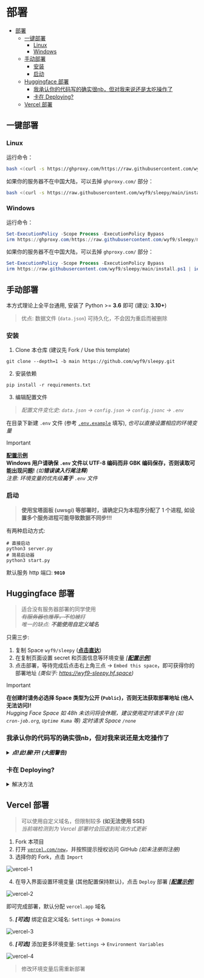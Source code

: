 # 部署

- [部署](#部署)
  - [一键部署](#一键部署)
    - [Linux](#linux)
    - [Windows](#windows)
  - [手动部署](#手动部署)
    - [安装](#安装)
    - [启动](#启动)
  - [Huggingface 部署](#huggingface-部署)
    - [我承认你的代码写的确实很nb，但对我来说还是太吃操作了](#我承认你的代码写的确实很nb但对我来说还是太吃操作了)
    - [卡在 Deploying?](#卡在-deploying)
  - [Vercel 部署](#vercel-部署)


## 一键部署

### Linux

运行命令：

```bash
bash <(curl -s https://ghproxy.com/https://raw.githubusercontent.com/wyf9/sleepy/main/install.sh)
```

如果你的服务器不在中国大陆，可以去掉 `ghproxy.com/` 部分：

```bash
bash <(curl -s https://raw.githubusercontent.com/wyf9/sleepy/main/install.sh)
```

### Windows

运行命令：

```powershell
Set-ExecutionPolicy -Scope Process -ExecutionPolicy Bypass
irm https://ghproxy.com/https://raw.githubusercontent.com/wyf9/sleepy/main/install.ps1 | iex
```

如果你的服务器不在中国大陆，可以去掉 `ghproxy.com/` 部分：

```powershell
Set-ExecutionPolicy -Scope Process -ExecutionPolicy Bypass
irm https://raw.githubusercontent.com/wyf9/sleepy/main/install.ps1 | iex
```

## 手动部署

本方式理论上全平台通用, 安装了 Python >= **3.6** 即可 (建议: **3.10+**)

> 优点: 数据文件 (`data.json`) 可持久化，不会因为重启而被删除

### 安装

1. Clone 本仓库 (建议先 Fork / Use this template)

```shell
git clone --depth=1 -b main https://github.com/wyf9/sleepy.git
```

2. 安装依赖

```shell
pip install -r requirements.txt
```

3. 编辑配置文件

> *配置文件变化史: `data.json` -> `config.json` -> `config.jsonc` -> `.env`*

在目录下新建 `.env` 文件 (参考 [`.env.example`](../.env.example) 填写), *也可以直接设置相应的环境变量*

> [!IMPORTANT]
> **[配置示例](../.env.example)** <br/>
> **Windows 用户请确保 `.env` 文件以 UTF-8 编码而非 GBK 编码保存，否则读取可能出现问题!** *(如**错误读入行尾注释**)* <br/>
> *注意: 环境变量的优先级**高于** `.env` 文件* <br/>

### 启动

> **使用宝塔面板 (uwsgi) 等部署时，请确定只为本程序分配了 1 个进程, 如设置多个服务进程可能导致数据不同步!!!**

有两种启动方式:

```shell
# 直接启动
python3 server.py
# 简易启动器
python3 start.py
```
默认服务 http 端口: **`9010`**

## Huggingface 部署

> 适合没有服务器部署的同学使用 <br/>
> *~~有服务器也推荐，不怕被打~~* <br/>
> *唯一的缺点: **不能使用自定义域名***

只需三步:

1. 复制 Space `wyf9/sleepy` (**[点击直达](https://huggingface.co/spaces/wyf9/sleepy?duplicate=true&visibility=public)**)
2. 在复制页面设置 secret 和页面信息等环境变量 *[**[配置示例](../.env.example)**]*
3. 点击部署，等待完成后点击右上角三点 -> `Embed this space`，即可获得你的部署地址 *(类似于: <https://wyf9-sleepy.hf.space>)*

> [!IMPORTANT]
> **在创建时请务必选择 Space 类型为公开 (`Public`)，否则无法获取部署地址 (他人无法访问)!** <br/>
> *Hugging Face Space 如 48h 未访问将会休眠，建议使用定时请求平台 (如 `cron-job.org`, `Uptime Kuma` 等) 定时请求 Space `/none`*

### 我承认你的代码写的确实很nb，但对我来说还是太吃操作了

<details>

***<summary>点!此!展!开! (大图警告)</summary>***

有没有更简单无脑的方法推荐一下
**有的兄弟，有的！**
这样的方法有很多个，各个都是`GitHub` T<sub>0.5</sub>的操作
我怕教太多了你学不会，现在只要点
[这里](https://huggingface.co/spaces/sadg456/s?duplicate=true&visibility=public)    
然后自己去注册一个账号  
参考`.env.example`在Setting==>Variables and secrets添加环境变量配置
然后在这里:
![链接](https://ghimg.siiway.top/sleepy/deploy/huggingface-1.1.png)
就可以复制你的`URL`，填入你选择的 **[`/client`](./client/README.md)** 对应的url配置中即可快速开始

</details>

### 卡在 Deploying?

<details>

<summary>解决方法</summary>

> [!TIP]
> *对所有的 Hugging Face 仓库都有效*

1. 点击右上角三点 -> `Duplicate this Space`，**复制** Space 并**填写好和之前一样的环境变量**
2. 在 `Settings` 页面底部 `Delete this Space` 处**删除**旧 Space
3. 在 `Settings` -> `Rename or transfer this space` 将新 Space **重命名**为旧 Space 的名称

</details>

## Vercel 部署

> 可以使用自定义域名，但限制较多 **(如无法使用 SSE)** <br/>
> *当前端检测到为 Vercel 部署时会回退到轮询方式更新*

1. Fork 本项目
2. 打开 [`vercel.com/new`](https://vercel.com/new)，并按照提示授权访问 GitHub *(如未注册则注册)*
3. 选择你的 Fork，点击 `Import`

![vercel-1](https://ghimg.siiway.top/sleepy/deploy/vercel-1.1.png)

4. 在导入界面设置环境变量 (其他配置保持默认)，点击 `Deploy` 部署 *[**[配置示例](../.env.example)**]*

![vercel-2](https://ghimg.siiway.top/sleepy/deploy/vercel-2.1.png)

即可完成部署，默认分配 `vercel.app` 域名

5. ***[可选]*** 绑定自定义域名: `Settings` -> `Domains`

![vercel-3](https://ghimg.siiway.top/sleepy/deploy/vercel-3.1.png)

6. ***[可选]*** 添加更多环境变量: `Settings` -> `Environment Variables`

![vercel-4](https://ghimg.siiway.top/sleepy/deploy/vercel-4.1.png)

> 修改环境变量后需重新部署
